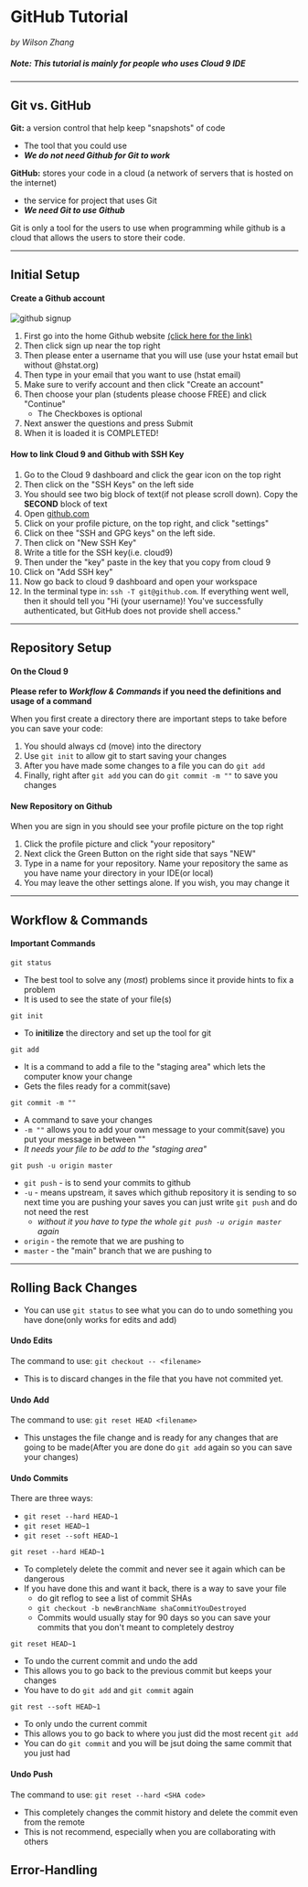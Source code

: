 # GitHub Tutorial

_by Wilson Zhang_  

##### Note: This tutorial is mainly for people who uses Cloud 9 IDE 

---
## Git vs. GitHub
**Git:** a version control that help keep "snapshots" of code
* The tool that you could use
* ***We do not need Github for Git to work***  

**GitHub:** stores your code in a cloud (a network of servers that is hosted on the internet)
* the service for project that uses Git
* ***We need Git to use Github***

Git is only a tool for the users to use when programming while github is a cloud that allows the users to store their code.

---
## Initial Setup
#### **Create a Github account**
![github signup](pictures/github-username.jpg)
1. First go into the home Github website [(click here for the link)](https://www.github.com)
2. Then click sign up near the top right
3. Then please enter a username that you will use (use your hstat email but without @hstat.org)
4. Then type in your email that you want to use (hstat email)
5. Make sure to verify account and then click "Create an account"
6. Then choose your plan (students please choose FREE) and click "Continue"
    * The Checkboxes is optional
7. Next answer the questions and press Submit
8. When it is loaded it is COMPLETED!

#### How to link Cloud 9 and Github with SSH Key
1. Go to the Cloud 9 dashboard and click the gear icon on the top right
2. Then click on the "SSH Keys" on the left side
3. You should see two big block of text(if not please scroll down). Copy the **SECOND** block of text
4. Open [github.com](github.com)
5. Click on your profile picture, on the top right, and click "settings"
6. Click on thee "SSH and GPG keys" on the left side.
7. Then click on "New SSH Key"
8. Write a title for the SSH key(i.e. cloud9)
9. Then under the "key" paste in the key that you copy from cloud 9
10. Click on "Add SSH key"
11. Now go back to cloud 9 dashboard and open your workspace
12. In the terminal type in: `ssh -T git@github.com`. If everything went well, then it should tell you "Hi (your username)! You've successfully authenticated, but GitHub does not provide shell access."

---
## Repository Setup
#### On the Cloud 9
**Please refer to *Workflow & Commands* if you need the definitions and usage of a command**  

When you first create a directory there are important steps to take before you can save your code:  
1. You should always cd (move) into the directory
2. Use `git init` to allow git to start saving your changes
3. After you have made some changes to a file you can do `git add`
4. Finally, right after `git add` you can do `git commit -m ""` to save you changes

#### New Repository on Github
When you are sign in you should see your profile picture on the top right
1. Click the profile picture and click "your repository"
2. Next click the Green Button on the right side that says "NEW" 
3. Type in a name for your repository. Name your repository the same as you have name your directory in your IDE(or local)
4. You may leave the other settings alone. If you wish, you may change it

---
## Workflow & Commands
#### Important Commands
`git status`
* The best tool to solve any (*most*) problems since it provide hints to fix a problem
* It is used to see the state of your file(s)  

`git init`
* To **initilize** the directory and set up the tool for git

`git add`
* It is a command to add a file to the "staging area" which lets the computer know your change
* Gets the files ready for a commit(save)

`git commit -m ""`
* A command to save your changes 
* `-m ""` allows you to add your own message to your commit(save) you put your message in between ""
* *It needs your file to be add to the "staging area"*

`git push -u origin master`
* `git push` - is to send your commits to github
* `-u` - means upstream, it saves which github repository it is sending to so next time you are pushing your saves you can just write `git push` and do not need the rest
    * *without it you have to type the whole `git push -u origin master` again*
* `origin` - the remote that we are pushing to
* `master` - the "main" branch that we are pushing to

---
## Rolling Back Changes
* You can use `git status` to see what you can do to undo something you have done(only works for edits and add)

#### Undo Edits
The command to use: `git checkout -- <filename>`
* This is to discard changes in the file that you have not commited yet. 

#### Undo Add
The command to use: `git reset HEAD <filename>`
* This unstages the file change and is ready for any changes that are going to be made(After you are done do `git add` again so you can save your changes)

#### Undo Commits
There are three ways: 
* `git reset --hard HEAD~1`
* `git reset HEAD~1`
* `git reset --soft HEAD~1`

`git reset --hard HEAD~1`
* To completely delete the commit and never see it again which can be dangerous
* If you have done this and want it back, there is a way to save your file
    * do git reflog to see a list of commit SHAs
    * `git checkout -b newBranchName shaCommitYouDestroyed`
    * Commits would usually stay for 90 days so you can save your commits that you don't meant to completely destroy

`git reset HEAD~1`
* To undo the current commit and undo the add
* This allows you to go back to the previous commit but keeps your changes
* You have to do `git add` and `git commit` again

`git rest --soft HEAD~1`
* To only undo the current commit
* This allows you to go back to where you just did the most recent `git add`
* You can do `git commit` and you will be jsut doing the same commit that you just had
 
#### Undo Push
The command to use: `git reset --hard <SHA code>`
* This completely changes the commit history and delete the commit even from the remote
* This is not recommend, especially when you are collaborating with others


## Error-Handling
<!--WheRe iS tHe SSH keY?-->

